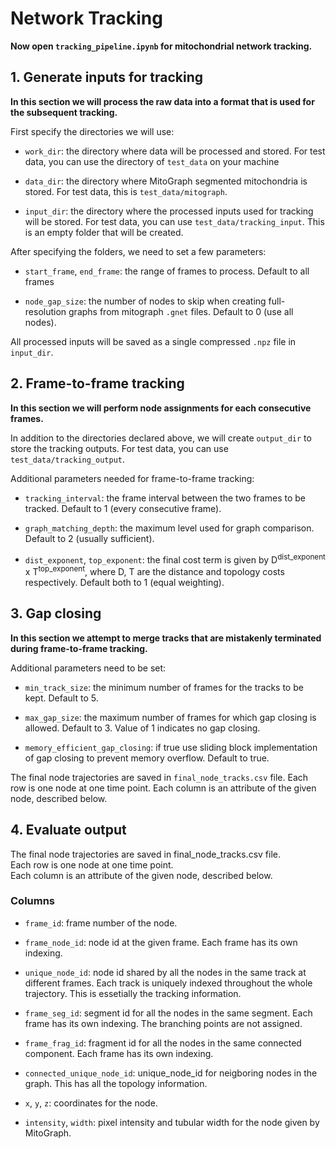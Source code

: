 # Network Tracking
**Now open `tracking_pipeline.ipynb` for mitochondrial network tracking.**

## 1. Generate inputs for tracking
**In this section we will process the raw data into a format that is used for the subsequent tracking.**

First specify the directories we will use:

- `work_dir`: the directory where data will be processed and stored. For test data, you can use the directory of `test_data` on your machine

- `data_dir`: the directory where MitoGraph segmented mitochondria is stored. For test data, this is `test_data/mitograph`.

- `input_dir`: the directory where the processed inputs used for tracking will be stored. For test data, you can use `test_data/tracking_input`. This is an empty folder that will be created.

After specifying the folders, we need to set a few parameters:

- `start_frame`, `end_frame`: the range of frames to process. Default to all frames

- `node_gap_size`: the number of nodes to skip when creating full-resolution graphs from mitograph `.gnet` files. Default to 0 (use all nodes).

All processed inputs will be saved as a single compressed `.npz` file in `input_dir`.


## 2. Frame-to-frame tracking
**In this section we will perform node assignments for each consecutive frames.**

In addition to the directories declared above, we will create `output_dir` to store the tracking outputs. For test data, you can use `test_data/tracking_output`.

Additional parameters needed for frame-to-frame tracking:

- `tracking_interval`: the frame interval between the two frames to be tracked. Default to 1 (every consecutive frame).

- `graph_matching_depth`: the maximum level used for graph comparison. Default to 2 (usually sufficient).

- `dist_exponent`, `top_exponent`: the final cost term is given by D<sup>dist_exponent</sup> x T<sup>top_exponent</sup>, where D, T are the distance and topology costs respectively. Default both to 1 (equal weighting).

## 3. Gap closing
**In this section we attempt to merge tracks that are mistakenly terminated during frame-to-frame tracking.**

Additional parameters need to be set:

- `min_track_size`: the minimum number of frames for the tracks to be kept. Default to 5.

- `max_gap_size`: the maximum number of frames for which gap closing is allowed. Default to 3. Value of 1 indicates no gap closing.

- `memory_efficient_gap_closing`: if true use sliding block implementation of gap closing to prevent memory overflow. Default to true.

The final node trajectories are saved in `final_node_tracks.csv` file.
Each row is one node at one time point. 
Each column is an attribute of the given node, described below.

## 4. Evaluate output

The final node trajectories are saved in final_node_tracks.csv file.  
Each row is one node at one time point.  
Each column is an attribute of the given node, described below.  

### Columns

- `frame_id`: frame number of the node.

- `frame_node_id`: node id at the given frame. Each frame has its own indexing.

- `unique_node_id`: node id shared by all the nodes in the same track at different frames. Each track is uniquely indexed throughout the whole trajectory. This is essetially the tracking information.

- `frame_seg_id`: segment id for all the nodes in the same segment. Each frame has its own indexing. The branching points are not assigned.

- `frame_frag_id`: fragment id for all the nodes in the same connected component. Each frame has its own indexing.

- `connected_unique_node_id`: unique_node_id for neigboring nodes in the graph. This has all the topology information.

- `x`, `y`, `z`: coordinates for the node.

- `intensity`, `width`: pixel intensity and tubular width for the node given by MitoGraph.

